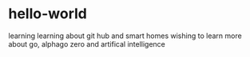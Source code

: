 # hello-world
learning
learning about git hub and smart homes
wishing to learn more about go, alphago zero and artifical intelligence
